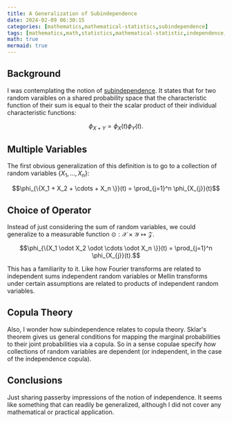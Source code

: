 ```yaml
---
title: A Generalization of Subindependence
date: 2024-02-09 06:30:15
categories: [mathematics,mathematical-statistics,subindependence]
tags: [mathematics,math,statistics,mathematical-statistic,independence,subindependence,characteristic-function,random-variable,sum,summation,binary-operator,function,collection,copula-theory,copula]
math: true
mermaid: true
---
```


## Background
I was contemplating the notion of [subindependence](https://en.wikipedia.org/wiki/Subindependence).  It states that for two random varaibles on a shared probability space that the characteristic function of their sum is equal to their the scalar product of their individual characteristic functions:

$$\phi_{X+Y} = \phi_{X}(t) \phi_{Y}(t).$$

## Multiple Variables

The first obvious generalization of this definition is to go to a collection of random variables $\{X_1, \ldots, X_n \}$:

$$\phi_{\{X_1 + X_2 + \cdots +  X_n \}}(t) = \prod_{j=1}^n \phi_{X_{j}}(t)$$

## Choice of Operator

Instead of just considering the sum of random variables, we could generalize to a measurable function $\odot: \mathcal{X} \times \mathcal{Y} \mapsto \mathcal{Z}$.

$$\phi_{\{X_1 \odot X_2 \odot \cdots \odot X_n \}}(t) = \prod_{j=1}^n \phi_{X_{j}}(t).$$

This has a familiarity to it. Like how Fourier transforms are related to independent sums independent random variables or Mellin transforms under certain assumptions are related to products of independent random variables.

## Copula Theory
Also, I wonder how subindependence relates to copula theory. Sklar's theorem gives us general conditions for mapping the marginal probabilities to their joint probabilities via a copula. So in a sense copulae specify *how* collections of random variables are dependent (or independent, in the case of the independence copula).

## Conclusions

Just sharing passerby impressions of the notion of independence. It seems like something that can readily be generalized, although I did not cover any mathematical or practical application.
